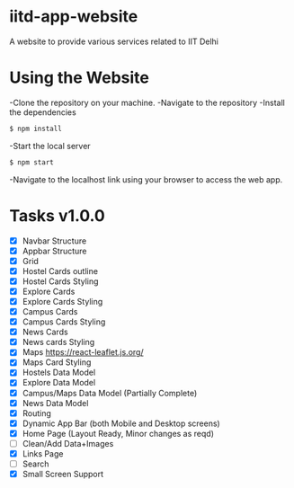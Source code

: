 # iitd-app-website
A website to provide various services related to IIT Delhi

# Using the Website
-Clone the repository on your machine.
-Navigate to the repository
-Install the dependencies
```bash
$ npm install
```
-Start the local server
```bash
$ npm start
```
-Navigate to the localhost link using your browser to access the web app.

# Tasks v1.0.0 

- [x] Navbar Structure
- [x] Appbar Structure
- [x] Grid 
- [x] Hostel Cards outline
- [x] Hostel Cards Styling
- [x] Explore Cards
- [x] Explore Cards Styling
- [x] Campus Cards
- [x] Campus Cards Styling
- [x] News Cards
- [x] News cards Styling
- [x] Maps https://react-leaflet.js.org/
- [x] Maps Card Styling
- [x] Hostels Data Model
- [x] Explore Data Model
- [x] Campus/Maps Data Model (Partially Complete)
- [x] News Data Model
- [x] Routing
- [x] Dynamic App Bar (both Mobile and Desktop screens)
- [x] Home Page (Layout Ready, Minor changes as reqd)
- [ ] Clean/Add Data+Images
- [x] Links Page
- [ ] Search
- [x] Small Screen Support
